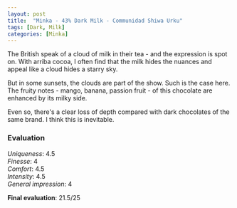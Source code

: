 ```yaml
---
layout: post
title:  "Minka - 43% Dark Milk - Communidad Shiwa Urku"
tags: [Dark, Milk] 
categories: [Minka]
---
```


The British speak of a cloud of milk in their tea - and the expression is spot on. With arriba cocoa, I often find that the milk hides the nuances and appeal like a cloud hides a starry sky.

But in some sunsets, the clouds are part of the show. Such is the case here. The fruity notes - mango, banana, passion fruit - of this chocolate are enhanced by its milky side.

Even so, there's a clear loss of depth compared with dark chocolates of the same brand. I think this is inevitable.



### Evaluation

_Uniqueness_: 4.5  
_Finesse_: 4  
_Comfort_: 4.5  
_Intensity_: 4.5  
_General impression_: 4

**Final evaluation**: 21.5/25